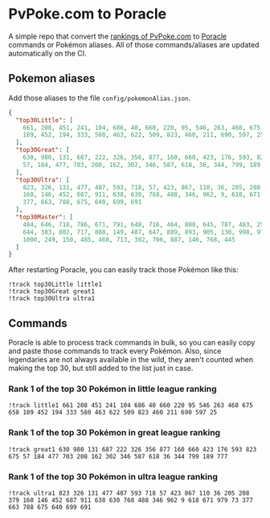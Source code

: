 # PvPoke.com to Poracle
A simple repo that convert the [rankings of PvPoke.com](https://pvpoke.com/rankings/) to [Poracle](https://github.com/KartulUdus/PoracleJS) commands or Pokémon aliases. 
All of those commands/aliases are updated automatically on the CI.

## Pokemon aliases
Add those aliases to the file `config/pokemonAlias.json`. 

<!-- aliases-start -->
```json
{
  "top30Little": [
    661, 208, 451, 241, 104, 686, 40, 660, 220, 95, 546, 263, 468, 675, 658,
    189, 452, 194, 333, 580, 463, 622, 509, 823, 460, 211, 690, 597, 25
  ],
  "top30Great": [
    630, 980, 131, 687, 222, 326, 356, 877, 160, 660, 423, 176, 593, 823, 675,
    57, 184, 477, 703, 208, 162, 302, 346, 587, 618, 36, 344, 799, 189, 777
  ],
  "top30Ultra": [
    823, 326, 131, 477, 487, 593, 718, 57, 423, 867, 110, 36, 205, 208, 379,
    160, 146, 452, 687, 911, 638, 630, 768, 488, 346, 962, 9, 618, 671, 979, 73,
    377, 663, 788, 675, 640, 699, 691
  ],
  "top30Master": [
    484, 646, 718, 786, 671, 791, 648, 716, 464, 800, 645, 787, 483, 250, 643,
    644, 383, 802, 717, 888, 149, 487, 647, 889, 893, 905, 130, 998, 979, 901,
    1000, 249, 150, 485, 468, 713, 382, 706, 887, 146, 768, 445
  ]
}
```
<!-- aliases-end -->

After restarting Poracle, you can easily track those Pokémon like this:
```shell
!track top30Little little1
!track top30Great great1
!track top30Ultra ultra1
```

## Commands
Poracle is able to process track commands in bulk, so you can easily copy and paste those commands to track every Pokémon. 
Also, since legendaries are not always available in the wild, they aren't counted when making the top 30, but still added to the list just in case.

### Rank 1 of the top 30 Pokémon in little league ranking
<!-- top30little-start -->
```
!track little1 661 208 451 241 104 686 40 660 220 95 546 263 468 675 658 189 452 194 333 580 463 622 509 823 460 211 690 597 25
```
<!-- top30little-end -->

### Rank 1 of the top 30 Pokémon in great league ranking
<!-- top30great-start -->
```
!track great1 630 980 131 687 222 326 356 877 160 660 423 176 593 823 675 57 184 477 703 208 162 302 346 587 618 36 344 799 189 777
```
<!-- top30great-end -->

### Rank 1 of the top 30 Pokémon in ultra league ranking
<!-- top30ultra-start -->
```
!track ultra1 823 326 131 477 487 593 718 57 423 867 110 36 205 208 379 160 146 452 687 911 638 630 768 488 346 962 9 618 671 979 73 377 663 788 675 640 699 691
```
<!-- top30ultra-end -->
